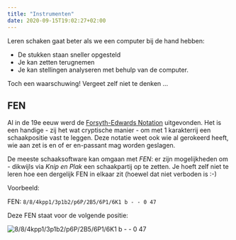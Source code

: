 ```yaml
---
title: "Instrumenten"
date: 2020-09-15T19:02:27+02:00
---
```

Leren schaken gaat beter als we een computer bij de hand hebben:

- De stukken staan sneller opgesteld
- Je kan zetten terugnemen
- Je kan stellingen analyseren met behulp van de computer.

Toch een waarschuwing! Vergeet zelf niet te denken ...

## FEN

Al in de 19e eeuw werd de [Forsyth-Edwards Notation](https://nl.wikipedia.org/wiki/Forsyth-Edwards_Notation) uitgevonden. Het is een handige - zij het wat cryptische manier - om met 1 karakterrij een schaakpositie vast te leggen. Deze notatie weet ook wie al gerokeerd heeft, wie aan zet is en of er en-passant mag worden geslagen.

De meeste schaaksoftware kan omgaan met *FEN*: er zijn mogelijkheden om - dikwijls via *Knip en Plak* een schaakpartij op te zetten.
Je hoeft zelf niet te leren hoe een dergelijk FEN in elkaar zit (hoewel dat niet verboden is :-)

Voorbeeld:

FEN: `8/8/4kpp1/3p1b2/p6P/2B5/6P1/6K1 b - - 0 47`

Deze FEN staat voor de volgende positie:

![`8/8/4kpp1/3p1b2/p6P/2B5/6P1/6K1 b - - 0 47`](/chess/images/ab20ea7b89eb7040b1c61bfac97581952baa6e0d6cfa809e6a351925.svg)